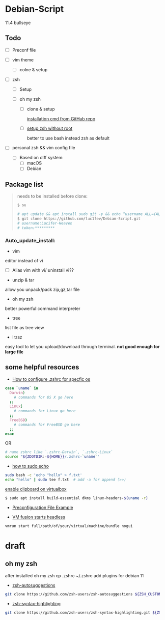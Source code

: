 # Debian-Script
11.4 bullseye

## Todo

- [ ] Preconf file

- [ ] vim theme

  - [ ] colne & setup

- [ ] zsh

  - [ ] Setup

  - [ ] oh my zsh

    - [ ] clone & setup

       [installation cmd from GitHub  repo](https://github.com/ohmyzsh/ohmyzsh#basic-installation)

    - [ ] [setup zsh without root](https://stackoverflow.com/questions/15293406/install-zsh-without-root-access)

      better to use bash instead zsh as default

- [ ] personal zsh && vim config file

  - [ ] Based on diff system
    - [ ] macOS
    - [ ] Debian

## Package list

> needs to be installed before clone:
>
> ```bash
> $ su
>
> # apt update && apt install sudo git -y && echo “username ALL=(ALL) NOPASSWD:ALL” >> /etc/sudoers && exit
> $ git clone https://github.com/luc1fev/Debian-Script.git
> # username:Lucifer-Heaven
> # token:*********
> ```
>

### Auto_update_install:

- vim

editor instead of vi

- [ ] Alias vim with vi/ uninstall vi??

- unzip & tar

allow you unpack/pack zip,gz,tar file

- oh my zsh

better powerful command interpreter

- tree

list file as tree view

- lrzsz

easy tool to let you upload/download through terminal. **not good enough for large file**

## some helpful resources

- [How to configure .zshrc for specfic os](https://unix.stackexchange.com/questions/252166/how-to-configure-zshrc-for-specfic-os)

```bash
case `uname` in
  Darwin)
    # commands for OS X go here
  ;;
  Linux)
    # commands for Linux go here
  ;;
  FreeBSD)
    # commands for FreeBSD go here
  ;;
esac
```
OR

```bash
# name zshrc like `.zshrc-Darwin`, `.zshrc-Linux`
source "${ZDOTDIR:-${HOME}}/.zshrc-`uname`"
```

- [how to sudo echo](https://askubuntu.com/questions/103643/cannot-echo-hello-x-txt-even-with-sudo)

```bash
sudo bash -c 'echo "hello" > f.txt'
echo "hello" | sudo tee f.txt  # add -a for append (>>)
```

[enable clipboard on virtualbox](https://linuxhint.com/enable-copy-paste-virtualbox-host/)
```bash
$ sudo apt install build-essential dkms linux-headers-$(uname -r)
```

- [Preconfiguration File Example](https://www.debian.org/releases/sarge/i386/apcs01.html.en)

- [VM fusion starts headless](https://stackoverflow.com/questions/62023721/is-it-possible-to-power-on-a-vmware-fusion-virtual-machine-without-opening-the-v)

```bash
vmrun start full/path/of/your/virtual/machine/bundle nogui
```
# draft

## oh my zsh

after installed oh my zsh
cp .zshrc ~/.zshrc
add plugins for debian 11
- [zsh-autosuggestions](https://github.com/zsh-users/zsh-autosuggestions/blob/master/INSTALL.md#oh-my-zsh)
```bash
git clone https://github.com/zsh-users/zsh-autosuggestions ${ZSH_CUSTOM:-~/.oh-my-zsh/custom}/plugins/zsh-autosuggestions
```
- [zsh-syntax-highlighting](https://github.com/zsh-users/zsh-syntax-highlighting/blob/master/INSTALL.md)
```bash
git clone https://github.com/zsh-users/zsh-syntax-highlighting.git ${ZSH_CUSTOM:-~/.oh-my-zsh/custom}/plugins/zsh-syntax-highlighting
```